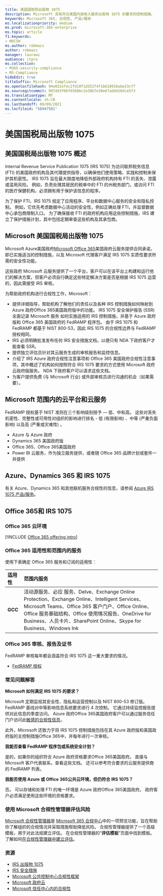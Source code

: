 ```yaml
---
title: 美国国税局出版物 1075
description: Microsoft 具有符合美国内部收入服务出版物 1075 的要求的控制措施。
keywords: Microsoft 365, 合规性, 产品/服务
ms.localizationpriority: medium
ms.prod: microsoft-365-enterprise
ms.topic: article
f1.keywords:
- NOCSH
ms.author: robmazz
author: robmazz
manager: laurawi
audience: itpro
ms.collection:
- M365-security-compliance
- MS-Compliance
hideEdit: true
titleSuffix: Microsoft Compliance
ms.openlocfilehash: 94e032efec2fd10f1d352f4f1b610916abe23cf7
ms.sourcegitcommit: 997dd3f66f65686c2e38b7e30e67add426dce5f3
ms.translationtype: MT
ms.contentlocale: zh-CN
ms.lasthandoff: 09/09/2021
ms.locfileid: "58947581"
---
```

# <a name="us-internal-revenue-service-publication-1075"></a>美国国税局出版物 1075

## <a name="us-internal-revenue-service-publication-1075-overview"></a>美国国税局出版物 1075 概述

Internal Revenue Service Publication 1075 (IRS 1075) 为访问联邦税务信息 (FTI) 的美国政府机构及其代理提供指导，以确保他们使用策略、实践和控制来保护其机密性。 IRS 1075 旨在最大限度地降低外部政府机构持有 FTI 的丢失、泄露或滥用风险。 例如，负责处理其居民的税单中的 FTI 的州税务部门，或访问 FTI 的医疗保健机构，必须拥有用于保护该信息的程序。  
  
为了保护 FTI，IRS 1075 规定了应用程序、平台和数据中心服务的安全和隐私控制。 例如，它优先考虑数据中心活动的安全性，例如正确处理 FTI，并监督数据中心承包商限制入口。 为了确保接收 FTI 的政府机构应用这些控制措施，IRS 建立了保护措施计划，其中包括定期审查这些机构及其承包商。

## <a name="microsoft-and-us-internal-revenue-service-publication-1075"></a>Microsoft 美国国税局出版物 1075

Microsoft Azure美国政府[Microsoft Office 365](https://products.office.com/government/office-365-web-services-for-government)美国政府云服务提供合同承诺，即已实施适当的控制措施，以及 Microsoft 代理客户满足 IRS 1075 实质性要求所需的安全性功能。  
  
这些政府 Microsoft 云服务提供了一个平台，客户可以在该平台上构建和运行他们的解决方案，但客户必须自行确定这些特定解决方案是否是根据 IRS 1075 运营的，因此需接受 IRS 审核。  
  
为帮助政府机构进行合规性工作，Microsoft：

- 提供详细指导，帮助机构了解他们的责任以及各种 IRS 控制措施如何映射到 Azure 政府Office 365美国政府版中的功能。 IRS 1075 安全保护报告 (SSR) 全面记录 Microsoft 服务 如何实施适用的 IRS 控制措施，并基于 Azure 政府版和 Office 365 美国政府的 FedRAMP 程序包。 由于 IRS 1075 和 FedRAMP 都基于 NIST 800-53，因此 IRS 1075 的合规性边界与 FedRAMP 授权相同。
- IRS 必须明确批准发布任何 IRS 安全措施文档，以便只有 NDA 下政府客户才能查看 SSR。
- 提供独立评估员针对其云服务生成的审核报告和监控信息。
- 介绍了 IRS Azure 政府合规性注意事项和 Office 365 美国政府合规性注意事项，其中概述了机构如何按照符合 IRS 1075 要求的方式使用 Microsoft 政府云政府版服务。 NDA 下政府客户可以请求这些文档。
- 为客户提供免费 (与 Microsoft 行业) 或外部审核员进行沟通的机会（如果需要）。

## <a name="microsoft-in-scope-cloud-platforms--services"></a>Microsoft 范围内的云平台和云服务

FedRAMP 授权基于 NIST 准则在三个影响级别授予 — 低、中和高。 这些对丢失机密性、完整性或可用性对组织的影响进行排名 - 低 (有限影响) 、中等 (严重负面影响) 以及高 (严重或灾难性) 。

- Azure 与 Azure 政府
- Dynamics 365 美国政府版
- Office 365、Office 365美国政府
- Power BI 云服务，作为独立服务提供，或者随 Office 365 品牌计划或套件一并提供

## <a name="azure-dynamics-365-and-irs-1075"></a>Azure、Dynamics 365 和 IRS 1075

有关 Azure、Dynamics 365 和其他联机服务合规性的信息，请参阅 [Azure IRS 1075 产品/服务](/azure/compliance/offerings/offering-irs-1075)。

## <a name="office-365-and-irs-1075"></a>Office 365和 IRS 1075

### <a name="office-365-cloud-environments"></a>Office 365 云环境

[!INCLUDE [Office 365 offering intro](../includes/o365-offering-introduction.md)]

### <a name="office-365-applicability-and-in-scope-services"></a>Office 365 适用性和范围内的服务

使用下表确定 Office 365 服务和订阅的适用性：

| **适用性** | **范围内服务** |
|:------------------|:----------------------|
| **GCC** | 活动源服务、必应 服务、Delve、Exchange Online Protection、Exchange Online、Intelligent Services、Microsoft Teams、Office 365 客户门户、Office Online、Office 服务基础结构、Office 使用情况报告、OneDrive for Business、人员卡片、SharePoint Online、Skype for Business、Windows Ink |

### <a name="office-365-audits-reports-and-certificates"></a>Office 365 审核、报告及证书

FedRAMP 审核每年都会涵盖符合 IRS 1075 这一重大要求的情况。

- [FedRAMP 授权](https://marketplace.fedramp.gov/#/product/azure-government?sort=productName&productNameSearch=azure)

### <a name="frequently-asked-questions"></a>常见问题解答

**Microsoft 如何满足 IRS 1075 的要求？**

Microsoft 定期监视其安全性、隐私和运营控制以及 NIST 800-53 修订版。FedRAMP 基线对中等影响信息系统要求进行 4 次控制。 它通过持续监控报告提供对此信息的季度访问。 Azure 政府Office 365美国政府客户可以通过服务信任门户访问此[敏感的合规性信息](https://aka.ms/stphelp)。

此外，Microsoft 还致力于将 IRS 1075 控制措施包括在其 Azure 政府版和美国政府版的主控制措施Office 365中，并每年进行一次审核。

**我能否查看 FedRAMP 程序包或系统安全计划？**

是的，如果你的组织符合 Azure 政府资格要求Office 365美国政府。 直接与 Microsoft 客户代表联系，查看这些文档。 还可以参考符合要求的云服务提供商的 FedRAMP 列表。

**我能否使用 Azure 或 Office 365公共云环境，但仍符合 IRS 1075？**

否。 可以存储和处理 FTI 的唯一环境是 Azure 政府Office 365美国政府。 政府客户必须满足使用这些环境的资格要求。

### <a name="use-microsoft-compliance-manager-to-assess-your-risk"></a>使用 Microsoft 合规性管理器评估风险

[Microsoft 合规性管理器](/microsoft-365/compliance/compliance-manager)是 [Microsoft 365 合规中心](/microsoft-365/compliance/microsoft-365-compliance-center)中的一项预览功能，旨在帮助你了解组织的合规情况并采取措施帮助降低风险。 合规性管理器提供了一个高级模板，用于对此法规建立评估。 在合规性管理器的“**评估模板**”页面中找到模板。 了解如何[在合规性管理器中建立评估](/microsoft-365/compliance/compliance-manager-assessments)。

### <a name="resources"></a>资源

- [IRS 出版物 1075](https://www.irs.gov/pub/irs-pdf/p1075.pdf)
- [IRS 安全措施](https://www.irs.gov/uac/Safeguards-Program)
- [Microsoft 公共控制中心合规性框架](https://www.microsoft.com/trust-center/compliance/compliance-overview)
- [Microsoft 政府云](https://azure.microsoft.com/global-infrastructure/government/)
- [Microsoft 信任中心内的合规性](https://www.microsoft.com/trust-center/compliance/compliance-overview)
